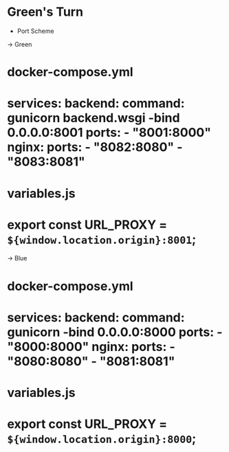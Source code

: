 # Green's Turn

- Port Scheme

-> Green

docker-compose.yml
===================
services:
  backend:
    command: gunicorn backend.wsgi -bind 0.0.0.0:8001
    ports:
      - "8001:8000"
  nginx:
    ports:
      - "8082:8080"
      - "8083:8081"
===================

variables.js
===================
export const URL_PROXY = `${window.location.origin}:8001`;
===================

-> Blue

docker-compose.yml
===================
services:
  backend:
    command: gunicorn -bind 0.0.0.0:8000
    ports:
      - "8000:8000"
  nginx:
    ports:
      - "8080:8080"
      - "8081:8081"
===================

variables.js
===================
export const URL_PROXY = `${window.location.origin}:8000`;
===================
